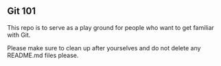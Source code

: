 ## Git 101

This repo is to serve as a play ground for people who want to get familiar with Git.

Please make sure to clean up after yourselves and do not delete any README.md files please.